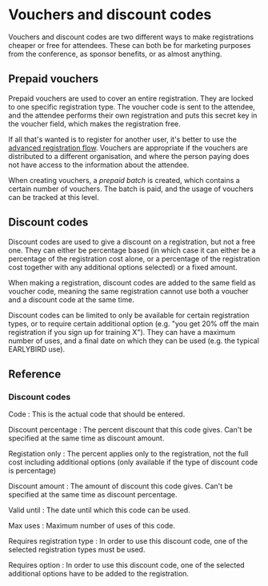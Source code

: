 # Vouchers and discount codes

Vouchers and discount codes are two different ways to make
registrations cheaper or free for attendees. These can both be for
marketing purposes from the conference, as sponsor benefits, or as
almost anything.

## Prepaid vouchers

Prepaid vouchers are used to cover an entire registration. They are
locked to one specific registration type. The voucher code is sent to
the attendee, and the attendee performs their own registration and
puts this secret key in the voucher field, which makes the
registration free.

If all that's wanted is to register for another user, it's better to
use the [advanced registration flow](registrations). Vouchers are
appropriate if the vouchers are distributed to a different
organisation, and where the person paying does not have access to the
information about the attendee.

When creating vouchers, a *prepaid batch* is created, which contains a
certain number of vouchers. The batch is paid, and the usage of
vouchers can be tracked at this level.

## Discount codes

Discount codes are used to give a discount on a registration, but not
a free one. They can either be percentage based (in which case it can
either be a percentage of the registration cost alone, or a percentage
of the registration cost together with any additional options
selected) or a fixed amount.

When making a registration, discount codes are added to the same field
as voucher code, meaning the same registration cannot use both a
voucher and a discount code at the same time.

Discount codes can be limited to only be available for certain
registration types, or to require certain additional option (e.g. "you
get 20% off the main registration if you sign up for training
X"). They can have a maximum number of uses, and a final date on which
they can be used (e.g. the typical EARLYBIRD use).

## Reference

### Discount codes <a name="discountcodes"></a>

Code
: This is the actual code that should be entered.

Discount percentage
: The percent discount that this code gives. Can't be specified at
the same time as discount amount.

Registation only
: The percent applies only to the registration, not the full cost
including additional options (only available if the type of
discount code is percentage)

Discount amount
: The amount of discount this code gives. Can't be specified at the
same time as discount percentage.

Valid until
: The date until which this code can be used.

Max uses
: Maximum number of uses of this code.

Requires registration type
: In order to use this discount code, one of the selected registration
types must be used.

Requires option
: In order to use this discount code, one of the selected additional
options have to be added to the registration.

